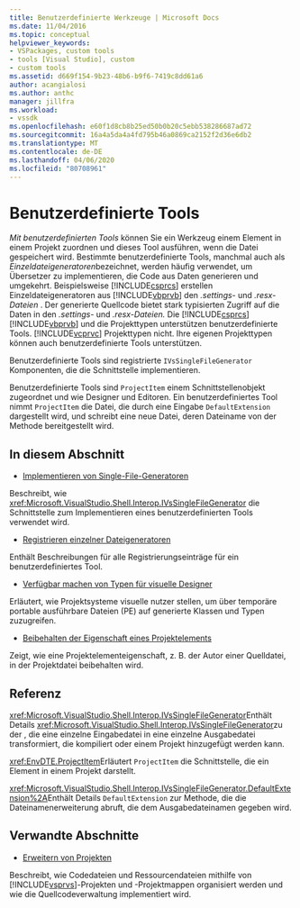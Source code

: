 ```yaml
---
title: Benutzerdefinierte Werkzeuge | Microsoft Docs
ms.date: 11/04/2016
ms.topic: conceptual
helpviewer_keywords:
- VSPackages, custom tools
- tools [Visual Studio], custom
- custom tools
ms.assetid: d669f154-9b23-48b6-b9f6-7419c8dd61a6
author: acangialosi
ms.author: anthc
manager: jillfra
ms.workload:
- vssdk
ms.openlocfilehash: e60f1d8cb8b25ed50b0b20c5ebb538286687ad72
ms.sourcegitcommit: 16a4a5da4a4fd795b46a0869ca2152f2d36e6db2
ms.translationtype: MT
ms.contentlocale: de-DE
ms.lasthandoff: 04/06/2020
ms.locfileid: "80708961"
---
```

# <a name="custom-tools"></a>Benutzerdefinierte Tools
*Mit benutzerdefinierten Tools* können Sie ein Werkzeug einem Element in einem Projekt zuordnen und dieses Tool ausführen, wenn die Datei gespeichert wird. Bestimmte benutzerdefinierte Tools, manchmal auch als *Einzeldateigeneratoren*bezeichnet, werden häufig verwendet, um Übersetzer zu implementieren, die Code aus Daten generieren und umgekehrt. Beispielsweise [!INCLUDE[csprcs](../../data-tools/includes/csprcs_md.md)] erstellen Einzeldateigeneratoren aus [!INCLUDE[vbprvb](../../code-quality/includes/vbprvb_md.md)] den *.settings-* und *.resx-Dateien* . Der generierte Quellcode bietet stark typisierten Zugriff auf die Daten in den *.settings-* und *.resx-Dateien.* Die [!INCLUDE[csprcs](../../data-tools/includes/csprcs_md.md)] [!INCLUDE[vbprvb](../../code-quality/includes/vbprvb_md.md)] und die Projekttypen unterstützen benutzerdefinierte Tools. [!INCLUDE[vcprvc](../../code-quality/includes/vcprvc_md.md)] Projekttypen nicht. Ihre eigenen Projekttypen können auch benutzerdefinierte Tools unterstützen.

 Benutzerdefinierte Tools sind registrierte `IVsSingleFileGenerator` Komponenten, die die Schnittstelle implementieren.

 Benutzerdefinierte Tools sind `ProjectItem` einem Schnittstellenobjekt zugeordnet und wie Designer und Editoren. Ein benutzerdefiniertes Tool nimmt `ProjectItem` die Datei, die durch eine Eingabe `DefaultExtension` dargestellt wird, und schreibt eine neue Datei, deren Dateiname von der Methode bereitgestellt wird.

## <a name="in-this-section"></a>In diesem Abschnitt
- [Implementieren von Single-File-Generatoren](../../extensibility/internals/implementing-single-file-generators.md)

 Beschreibt, wie <xref:Microsoft.VisualStudio.Shell.Interop.IVsSingleFileGenerator> die Schnittstelle zum Implementieren eines benutzerdefinierten Tools verwendet wird.

- [Registrieren einzelner Dateigeneratoren](../../extensibility/internals/registering-single-file-generators.md)

 Enthält Beschreibungen für alle Registrierungseinträge für ein benutzerdefiniertes Tool.

- [Verfügbar machen von Typen für visuelle Designer](../../extensibility/internals/exposing-types-to-visual-designers.md)

 Erläutert, wie Projektsysteme visuelle nutzer stellen, um über temporäre portable ausführbare Dateien (PE) auf generierte Klassen und Typen zuzugreifen.

- [Beibehalten der Eigenschaft eines Projektelements](../../extensibility/persisting-the-property-of-a-project-item.md)

 Zeigt, wie eine Projektelementeigenschaft, z. B. der Autor einer Quelldatei, in der Projektdatei beibehalten wird.

## <a name="reference"></a>Referenz
 <xref:Microsoft.VisualStudio.Shell.Interop.IVsSingleFileGenerator>Enthält Details <xref:Microsoft.VisualStudio.Shell.Interop.IVsSingleFileGenerator>zu der , die eine einzelne Eingabedatei in eine einzelne Ausgabedatei transformiert, die kompiliert oder einem Projekt hinzugefügt werden kann.

 <xref:EnvDTE.ProjectItem>Erläutert `ProjectItem` die Schnittstelle, die ein Element in einem Projekt darstellt.

 <xref:Microsoft.VisualStudio.Shell.Interop.IVsSingleFileGenerator.DefaultExtension%2A>Enthält Details `DefaultExtension` zur Methode, die die Dateinamenerweiterung abruft, die dem Ausgabedateinamen gegeben wird.

## <a name="related-sections"></a>Verwandte Abschnitte
- [Erweitern von Projekten](../../extensibility/extending-projects.md)

 Beschreibt, wie Codedateien und Ressourcendateien mithilfe von [!INCLUDE[vsprvs](../../code-quality/includes/vsprvs_md.md)]-Projekten und -Projektmappen organisiert werden und wie die Quellcodeverwaltung implementiert wird.
